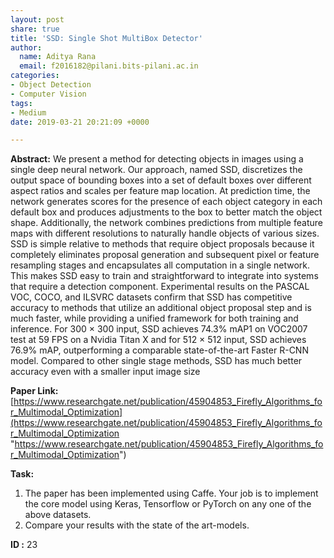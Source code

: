 ```yaml
---
layout: post
share: true
title: 'SSD: Single Shot MultiBox Detector'
author:
  name: Aditya Rana
  email: f2016182@pilani.bits-pilani.ac.in
categories:
- Object Detection
- Computer Vision
tags:
- Medium
date: 2019-03-21 20:21:09 +0000

---
```

**Abstract:** We present a method for detecting objects in images using a single deep neural network. Our approach, named SSD, discretizes the output space of bounding boxes into a set of default boxes over different aspect ratios and scales per feature map location. At prediction time, the network generates scores for the presence of each object category in each default box and produces adjustments to the box to better match the object shape. Additionally, the network combines predictions from multiple feature maps with different resolutions to naturally handle objects of various sizes. SSD is simple relative to methods that require object proposals because it completely eliminates proposal generation and subsequent pixel or feature resampling stages and encapsulates all computation in a single network. This makes SSD easy to train and straightforward to integrate into systems that require a detection component. Experimental results on the PASCAL VOC, COCO, and ILSVRC datasets confirm that SSD has competitive accuracy to methods that utilize an additional object proposal step and is much faster, while providing a unified framework for both training and inference. For 300 × 300 input, SSD achieves 74.3% mAP1 on VOC2007 test at 59 FPS on a Nvidia Titan X and for 512 × 512 input, SSD achieves 76.9% mAP, outperforming a comparable state-of-the-art Faster R-CNN model. Compared to other single stage methods, SSD has much better accuracy even with a smaller input image size

**Paper Link:** [https://www.researchgate.net/publication/45904853_Firefly_Algorithms_for_Multimodal_Optimization](https://www.researchgate.net/publication/45904853_Firefly_Algorithms_for_Multimodal_Optimization "https://www.researchgate.net/publication/45904853_Firefly_Algorithms_for_Multimodal_Optimization")

**Task:**

1. The paper has been implemented using Caffe. Your job is to implement the core model using Keras, Tensorflow or PyTorch on any one of the above datasets.
2. Compare your results with the state of the art-models.

**ID :** 23